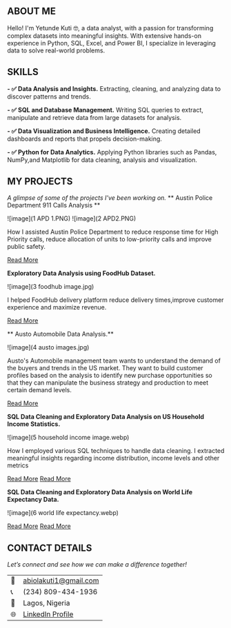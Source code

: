 <!--Section 1: Introduce your self-->
## ABOUT ME

Hello! I'm Yetunde Kuti 🤓, a data analyst, with a passion for transforming complex datasets into meaningful insights. With extensive hands-on experience in Python, SQL, Excel, and Power BI, I specialize in leveraging data to solve real-world problems.

<!--Mention your top/relevant skills here - core and soft skills-->
## SKILLS

**- ✅ Data Analysis and Insights.**
Extracting, cleaning, and analyzing data to discover patterns and trends.

**- ✅ SQL and Database Management.**
Writing SQL queries to extract, manipulate and retrieve data from large datasets for analysis.

**- ✅ Data Visualization and Business Intelligence.**
Creating detailed dashboards and reports that propels decision-making.

**- ✅ Python for Data Analytics.**
Applying Python libraries such as Pandas, NumPy,and Matplotlib for data cleaning, analysis and visualization.

<!--Section 2: List 3-4 key projects-->
## MY PROJECTS 

*A glimpse of some of the projects I've been working on.*
** Austin Police Department 911 Calls Analysis **

![image](1 APD 1.PNG)
![image](2 APD2.PNG)

How I assisted Austin Police Department to reduce response time for High Priority calls, reduce allocation of units to low-priority calls and improve public safety.

[Read More](https://github.com/Yetty-code/Python-Portfolio-Projects/blob/master/Austin_Police_Dept_Project.ipynb)

**Exploratory Data Analysis using FoodHub Dataset.**

![image](3 foodhub image.jpg)

I helped FoodHub delivery platform reduce delivery times,improve customer experience and maximize revenue.

[Read More](https://github.com/Yetty-code/Python-Portfolio-Projects/blob/master/Food_Hub_Project.ipynb)


** Austo Automobile Data Analysis.**

![image](4 austo images.jpg)

Austo's Automobile management team wants to understand the demand of the buyers and trends in the US market. They want to build customer profiles based on the analysis to identify new purchase opportunities so that they can manipulate the business strategy and production to meet certain demand levels.

[Read More](https://github.com/Yetty-code/Python-Portfolio-Projects/blob/master/Austo_Project.ipynb)


**SQL Data Cleaning and Exploratory Data Analysis on US Household Income Statistics.**

![image](5 household income image.webp)

How I employed various SQL techniques to handle data cleaning. I extracted meaningful insights regarding income distribution, income levels and other metrics

[Read More](https://github.com/Yetty-code/SQL-Portfolio-Projects/blob/main/USHouseholdIncome_Data_Cleaning.sql)
[Read More](https://github.com/Yetty-code/SQL-Portfolio-Projects/blob/main/USHouseholdincome_Exploratory_Data_Analysis.sql)

**SQL Data Cleaning and Exploratory Data Analysis on World Life Expectancy Data.**

![image](6 world life expectancy.webp)

[Read More](https://github.com/Yetty-code/SQL-Portfolio-Projects/blob/main/World_Life_Expectancy_Data_Cleaning.sql)
[Read More](https://github.com/Yetty-code/SQL-Portfolio-Projects/blob/main/World_Life_Exp_EDA.sql)

## CONTACT DETAILS

*Let’s connect and see how we can make a difference together!*
<table>
  <tbody>
    <tr>
      <td>📧</td>
      <td><a href="mailto:abiolakuti1@gmail.com">abiolakuti1@gmail.com</a></td>
    </tr>
    <tr>
      <td>📞</td>
      <td>(234) 809-434-1936</td>
    </tr>
    <tr>
      <td>📍</td>
      <td>Lagos, Nigeria</td>
    </tr>
    <tr>
      <td>🌐</td>
      <td><a href="https://linkedin.com/in/yetundekuti">LinkedIn Profile</a></td>
    </tr>
  </tbody>
</table>
